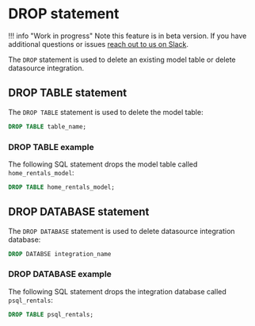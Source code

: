 # DROP statement

!!! info "Work in progress"
    Note this feature is in beta version. If you have additional questions or issues [reach out to us on Slack](https://join.slack.com/t/mindsdbcommunity/shared_invite/zt-o8mrmx3l-5ai~5H66s6wlxFfBMVI6wQ).
    
The `DROP` statement is used to delete an existing model table or delete datasource integration.

## DROP TABLE statement

The `DROP TABLE` statement is used to delete the model table:

```sql
DROP TABLE table_name;
```

### DROP TABLE example

The following SQL statement drops the model table called `home_rentals_model`:

```sql
DROP TABLE home_rentals_model;
```

## DROP DATABASE statement

The `DROP DATABASE` statement is used to delete datasource integration database:

```sql
DROP DATABSE integration_name
```

### DROP DATABASE example

The following SQL statement drops the integration database called `psql_rentals`:

```sql
DROP TABLE psql_rentals;
```
